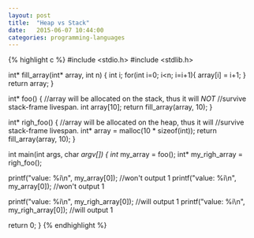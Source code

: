 ```yaml
---
layout: post
title:  "Heap vs Stack"
date:   2015-06-07 10:44:00
categories: programming-languages
---
```


{% highlight c %}
#include <stdio.h>
#include <stdlib.h>

int* fill_array(int* array, int n) {
  int i;
  for(int i=0; i<n; i=i+1){
    array[i] = i+1;
  }
  return array;
}


int* foo() {
  //array will be allocated on the stack, thus it will *NOT*
  //survive stack-frame livespan.
  int array[10];
  return fill_array(array, 10);
}

int* righ_foo() {
  //array will be allocated on the heap, thus it will
  //survive stack-frame livespan.
  int* array = malloc(10 * sizeof(int));
  return fill_array(array, 10);
}


int main(int args, char *argv[]) {
  int* my_array = foo();
  int* my_righ_array = righ_foo();

  printf("value: %i\n", my_array[0]); //won't output 1
  printf("value: %i\n", my_array[0]); //won't output 1

  printf("value: %i\n", my_righ_array[0]); //will output 1
  printf("value: %i\n", my_righ_array[0]); //will output 1

  return 0;
}
{% endhighlight %}